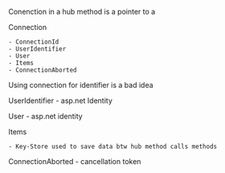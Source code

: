 ---
---

Conenction in a hub method is a pointer to a 

Connection 

    - ConnectionId
    - UserIdentifier
    - User
    - Items
    - ConnectionAborted

Using connection for identifier is a bad idea 

UserIdentifier - asp.net Identity 

User - asp.net identity 

Items 

    - Key-Store used to save data btw hub method calls methods 

ConnectionAborted - cancellation token 